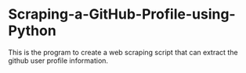 # Scraping-a-GitHub-Profile-using-Python
This is the program to create a web scraping script that can extract the github user profile information.
